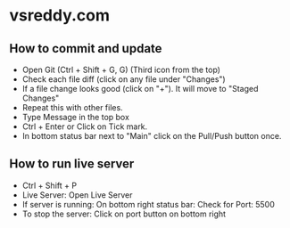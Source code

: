 # vsreddy.com

## How to commit and update

* Open Git (Ctrl + Shift + G, G) (Third icon from the top)
* Check each file diff (click on any file under "Changes")
* If a file change looks good (click on "+"). It will move to "Staged Changes"
* Repeat this with other files.
* Type Message in the top box
* Ctrl + Enter or Click on Tick mark.
* In bottom status bar next to "Main" click on the Pull/Push button once.

## How to run live server

* Ctrl + Shift + P
* Live Server: Open Live Server
* If server is running: On bottom right status bar: Check for Port: 5500
* To stop the server: Click on port button on bottom right
